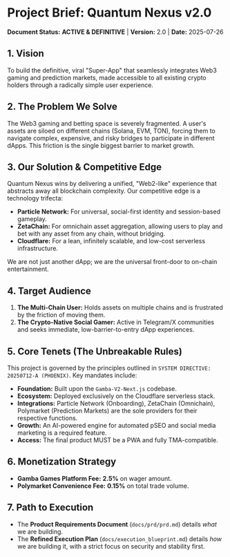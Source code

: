 # Project Brief: Quantum Nexus v2.0

**Document Status:** **ACTIVE & DEFINITIVE** | **Version:** 2.0 | **Date:** 2025-07-26

## 1. Vision
To build the definitive, viral "Super-App" that seamlessly integrates Web3 gaming and prediction markets, made accessible to all existing crypto holders through a radically simple user experience.

## 2. The Problem We Solve
The Web3 gaming and betting space is severely fragmented. A user's assets are siloed on different chains (Solana, EVM, TON), forcing them to navigate complex, expensive, and risky bridges to participate in different dApps. This friction is the single biggest barrier to market growth.

## 3. Our Solution & Competitive Edge
Quantum Nexus wins by delivering a unified, "Web2-like" experience that abstracts away all blockchain complexity. Our competitive edge is a technology trifecta:
-   **Particle Network:** For universal, social-first identity and session-based gameplay.
-   **ZetaChain:** For omnichain asset aggregation, allowing users to play and bet with any asset from any chain, without bridging.
-   **Cloudflare:** For a lean, infinitely scalable, and low-cost serverless infrastructure.

We are not just another dApp; we are the universal front-door to on-chain entertainment.

## 4. Target Audience
1.  **The Multi-Chain User:** Holds assets on multiple chains and is frustrated by the friction of moving them.
2.  **The Crypto-Native Social Gamer:** Active in Telegram/X communities and seeks immediate, low-barrier-to-entry dApp experiences.

## 5. Core Tenets (The Unbreakable Rules)
This project is governed by the principles outlined in `SYSTEM DIRECTIVE: 20250712-A (PHOENIX)`. Key mandates include:
-   **Foundation:** Built upon the `Gamba-V2-Next.js` codebase.
-   **Ecosystem:** Deployed exclusively on the Cloudflare serverless stack.
-   **Integrations:** Particle Network (Onboarding), ZetaChain (Omnichain), Polymarket (Prediction Markets) are the sole providers for their respective functions.
-   **Growth:** An AI-powered engine for automated pSEO and social media marketing is a required feature.
-   **Access:** The final product MUST be a PWA and fully TMA-compatible.

## 6. Monetization Strategy
-   **Gamba Games Platform Fee:** **2.5%** on wager amount.
-   **Polymarket Convenience Fee:** **0.15%** on total trade volume.

## 7. Path to Execution
-   The **Product Requirements Document** (`docs/prd/prd.md`) details *what* we are building.
-   The **Refined Execution Plan** (`docs/execution_blueprint.md`) details *how* we are building it, with a strict focus on security and stability first.
